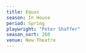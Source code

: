 ```yaml
---
title: Equus
season: In House
period: Spring
playwright: "Peter Shaffer"
season_sort: 260
venue: New Theatre
---
```



